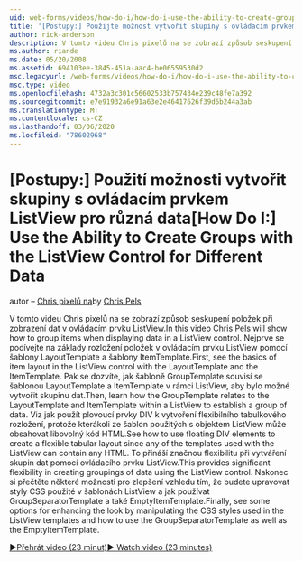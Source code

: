 ```yaml
---
uid: web-forms/videos/how-do-i/how-do-i-use-the-ability-to-create-groups-with-the-listview-control-for-different-data
title: '[Postupy:] Použijte možnost vytvořit skupiny s ovládacím prvkem ListView pro různá data | Microsoft Docs'
author: rick-anderson
description: V tomto videu Chris pixelů na se zobrazí způsob seskupení položek při zobrazení dat v ovládacím prvku ListView. Nejprve se podívejte na základy rozložení položky v zobrazení ListView Contro...
ms.author: riande
ms.date: 05/20/2008
ms.assetid: 694103ee-3845-451a-aac4-be06559530d2
msc.legacyurl: /web-forms/videos/how-do-i/how-do-i-use-the-ability-to-create-groups-with-the-listview-control-for-different-data
msc.type: video
ms.openlocfilehash: 4732a3c301c56602533b757434e239c48fe7a392
ms.sourcegitcommit: e7e91932a6e91a63e2e46417626f39d6b244a3ab
ms.translationtype: MT
ms.contentlocale: cs-CZ
ms.lasthandoff: 03/06/2020
ms.locfileid: "78602968"
---
```

# <a name="how-do-i-use-the-ability-to-create-groups-with-the-listview-control-for-different-data"></a><span data-ttu-id="451eb-104">[Postupy:] Použití možnosti vytvořit skupiny s ovládacím prvkem ListView pro různá data</span><span class="sxs-lookup"><span data-stu-id="451eb-104">[How Do I:] Use the Ability to Create Groups with the ListView Control for Different Data</span></span>

<span data-ttu-id="451eb-105">autor – [Chris pixelů na](https://twitter.com/chrispels)</span><span class="sxs-lookup"><span data-stu-id="451eb-105">by [Chris Pels](https://twitter.com/chrispels)</span></span>

<span data-ttu-id="451eb-106">V tomto videu Chris pixelů na se zobrazí způsob seskupení položek při zobrazení dat v ovládacím prvku ListView.</span><span class="sxs-lookup"><span data-stu-id="451eb-106">In this video Chris Pels will show how to group items when displaying data in a ListView control.</span></span> <span data-ttu-id="451eb-107">Nejprve se podívejte na základy rozložení položek v ovládacím prvku ListView pomocí šablony LayoutTemplate a šablony ItemTemplate.</span><span class="sxs-lookup"><span data-stu-id="451eb-107">First, see the basics of item layout in the ListView control with the LayoutTemplate and the ItemTemplate.</span></span> <span data-ttu-id="451eb-108">Pak se dozvíte, jak šabloně GroupTemplate souvisí se šablonou LayoutTemplate a ItemTemplate v rámci ListView, aby bylo možné vytvořit skupinu dat.</span><span class="sxs-lookup"><span data-stu-id="451eb-108">Then, learn how the GroupTemplate relates to the LayoutTemplate and ItemTemplate within a ListView to establish a group of data.</span></span> <span data-ttu-id="451eb-109">Viz jak použít plovoucí prvky DIV k vytvoření flexibilního tabulkového rozložení, protože kterákoli ze šablon použitých s objektem ListView může obsahovat libovolný kód HTML.</span><span class="sxs-lookup"><span data-stu-id="451eb-109">See how to use floating DIV elements to create a flexible tabular layout since any of the templates used with the ListView can contain any HTML.</span></span> <span data-ttu-id="451eb-110">To přináší značnou flexibilitu při vytváření skupin dat pomocí ovládacího prvku ListView.</span><span class="sxs-lookup"><span data-stu-id="451eb-110">This provides significant flexibility in creating groupings of data using the ListView control.</span></span> <span data-ttu-id="451eb-111">Nakonec si přečtěte některé možnosti pro zlepšení vzhledu tím, že budete upravovat styly CSS použité v šablonách ListView a jak používat GroupSeparatorTemplate a také EmptyItemTemplate.</span><span class="sxs-lookup"><span data-stu-id="451eb-111">Finally, see some options for enhancing the look by manipulating the CSS styles used in the ListView templates and how to use the GroupSeparatorTemplate as well as the EmptyItemTemplate.</span></span>

[<span data-ttu-id="451eb-112">&#9654;Přehrát video (23 minut)</span><span class="sxs-lookup"><span data-stu-id="451eb-112">&#9654; Watch video (23 minutes)</span></span>](https://channel9.msdn.com/Blogs/ASP-NET-Site-Videos/how-do-i-use-the-ability-to-create-groups-with-the-listview-control-for-different-data)
